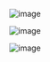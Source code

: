 ![image](https://user-images.githubusercontent.com/60442877/226515806-1ead6afb-b8f5-481b-a523-6802b911b28a.png)

![image](https://user-images.githubusercontent.com/60442877/226516091-7935c0e6-e543-4a74-80a6-837e932a0113.png)

![image](https://user-images.githubusercontent.com/60442877/226516102-ded93a83-1d5a-48ee-ba45-faf97c91f025.png)
